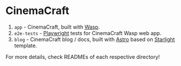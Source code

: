 # CinemaCraft

1. `app` - CinemaCraft, built with [Wasp](https://wasp-lang.dev).
2. `e2e-tests` - [Playwright](https://playwright.dev/) tests for CinemaCraft Wasp web app.
3. `blog` - CinemaCraft blog / docs, built with [Astro](https://docs.astro.build) based on [Starlight](https://starlight.astro.build/) template.

For more details, check READMEs of each respective directory!
